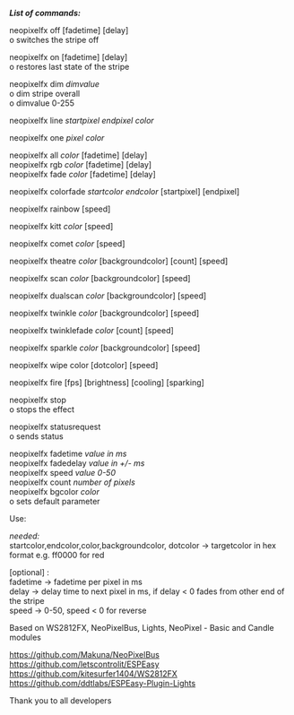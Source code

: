 <i><b>List of commands:</b></i><br>

neopixelfx off [fadetime] [delay]<br>
o switches the stripe off<br>

neopixelfx on [fadetime] [delay]<br>
o restores last state of the stripe<br>

neopixelfx dim <i>dimvalue</i><br>
o dim stripe overall<br>
o dimvalue 0-255<br>

neopixelfx line <i>startpixel endpixel color</i><br>

neopixelfx one <i>pixel color</i><br>

neopixelfx all <i>color</i> [fadetime] [delay]<br>
neopixelfx rgb <i>color</i> [fadetime] [delay]<br>
neopixelfx fade <i>color</i> [fadetime] [delay]<br>

neopixelfx colorfade <i>startcolor endcolor</i> [startpixel] [endpixel]<br>

neopixelfx rainbow [speed]<br>

neopixelfx kitt <i>color</i> [speed]<br>

neopixelfx comet <i>color</i> [speed]<br>

neopixelfx theatre <i>color</i> [backgroundcolor] [count] [speed]<br>

neopixelfx scan <i>color</i> [backgroundcolor] [speed]<br>

neopixelfx dualscan <i>color</i> [backgroundcolor] [speed]<br>

neopixelfx twinkle <i>color</i> [backgroundcolor] [speed]<br>

neopixelfx twinklefade <i>color</i> [count] [speed]<br>

neopixelfx sparkle <i>color</i> [backgroundcolor] [speed]<br>

neopixelfx wipe color [dotcolor] [speed]<br>

neopixelfx fire [fps] [brightness] [cooling] [sparking]<br>

neopixelfx stop<br>
o stops the effect<br>

neopixelfx statusrequest<br>
o sends status<br>
	
neopixelfx fadetime <i>value in ms</i><br>
neopixelfx fadedelay <i>value in +/- ms</i><br>
neopixelfx speed <i>value 0-50</i><br>
neopixelfx count <i>number of pixels</i><br>
neopixelfx bgcolor <i>color</i><br>
o sets default parameter

Use:<br>

<i>needed:</i><br>
startcolor,endcolor,color,backgroundcolor, dotcolor -> targetcolor in hex format e.g. ff0000 for red<br>

[optional] : <br>
fadetime ->  fadetime per pixel in ms<br>
delay ->  delay time to next pixel in ms, if delay < 0 fades from other end of the stripe<br>
speed -> 0-50, speed < 0 for reverse


Based on WS2812FX, NeoPixelBus, Lights, NeoPixel - Basic and Candle modules<br>

https://github.com/Makuna/NeoPixelBus<br>
https://github.com/letscontrolit/ESPEasy<br>
https://github.com/kitesurfer1404/WS2812FX<br>
https://github.com/ddtlabs/ESPEasy-Plugin-Lights<br>

Thank you to all developers
